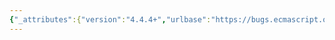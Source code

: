 ```yaml
---
{"_attributes":{"version":"4.4.4+","urlbase":"https://bugs.ecmascript.org/","maintainer":"dherman@mozilla.com"},"bug":{"bug_id":1622,"creation_ts":"2013-07-30 11:36:00 -0700","short_desc":"8.4.6.10: IntegerIndexedElementSet method must return boolean value","delta_ts":"2013-08-23 08:22:03 -0700","product":"Draft for 6th Edition","component":"technical issue","version":"Rev 16: July 15, 2013 Draft","rep_platform":"All","op_sys":"All","bug_status":"RESOLVED","resolution":"FIXED","priority":"Normal","bug_severity":"normal","everconfirmed":true,"reporter":{"uid":"andrebargull","name":"André Bargull"},"assigned_to":{"uid":"allen","name":"Allen Wirfs-Brock"},"long_desc":[{"commentid":4595,"comment_count":0,"who":{"uid":"andrebargull","name":"André Bargull"},"bug_when":"2013-07-30 11:36:42 -0700","thetext":"The IntegerIndexedElementSet method needs to return a boolean success value instead of returning the input argument 'numValue'. Step 10 and step 18 need to be changed."},{"commentid":4988,"comment_count":1,"who":{"uid":"allen","name":"Allen Wirfs-Brock"},"bug_when":"2013-08-21 13:10:03 -0700","thetext":"fixed in rev17 editor's draft"},{"commentid":5028,"comment_count":2,"who":{"uid":"allen","name":"Allen Wirfs-Brock"},"bug_when":"2013-08-23 08:22:03 -0700","thetext":"fixed in rev17, August 23, 2013 draft"}]}}
---
```

